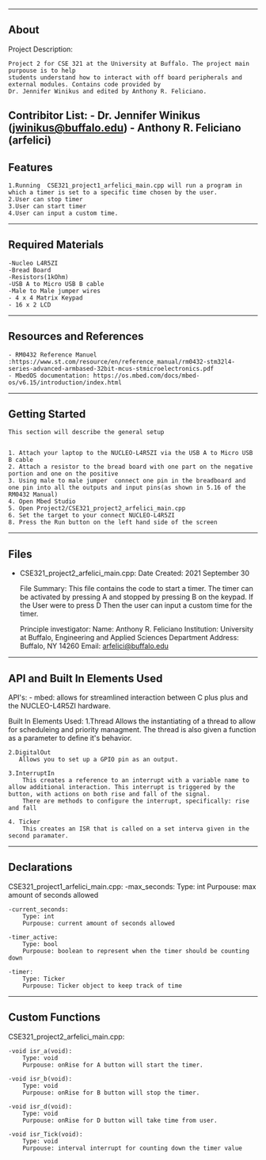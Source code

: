 -------------------
About
-------------------
Project Description: 
    
    Project 2 for CSE 321 at the University at Buffalo. The project main purpouse is to help 
    students understand how to interact with off board peripherals and external modules. Contains code provided by 
    Dr. Jennifer Winikus and edited by Anthony R. Feliciano.
    

Contribitor List:
    - Dr. Jennifer Winikus (jwinikus@buffalo.edu)
    - Anthony R. Feliciano (arfelici)
--------------------
Features
--------------------
    1.Running  CSE321_project1_arfelici_main.cpp will run a program in which a timer is set to a specific time chosen by the user.
    2.User can stop timer
    3.User can start timer 
    4.User can input a custom time. 

    


--------------------
Required Materials
--------------------
    -Nucleo L4R5ZI
    -Bread Board
    -Resistors(1kOhm)
    -USB A to Micro USB B cable
    -Male to Male jumper wires
    - 4 x 4 Matrix Keypad
    - 16 x 2 LCD

--------------------
Resources and References
--------------------
    - RM0432 Reference Manuel :https://www.st.com/resource/en/reference_manual/rm0432-stm32l4-series-advanced-armbased-32bit-mcus-stmicroelectronics.pdf
    - MbedOS documentation: https://os.mbed.com/docs/mbed-os/v6.15/introduction/index.html

--------------------
Getting Started
--------------------
    This section will describe the general setup


    1. Attach your laptop to the NUCLEO-L4R5ZI via the USB A to Micro USB B cable
    2. Attach a resistor to the bread board with one part on the negative portion and one on the positive
    3. Using male to male jumper  connect one pin in the breadboard and one pin into all the outputs and input pins(as shown in 5.16 of the RM0432 Manual)
    4. Open Mbed Studio
    5. Open Project2/CSE321_project2_arfelici_main.cpp
    6. Set the target to your connect NUCLEO-L4R5ZI
    8. Press the Run button on the left hand side of the screen

--------------------
Files
--------------------
-   CSE321_project2_arfelici_main.cpp:
    Date Created: 2021 September 30

    File Summary:
        This file contains the code to start a timer. The timer can be activated by pressing A and stopped by pressing B on the keypad. If the User were to press D 
        Then the user can input a custom time for the timer.

     Principle investigator:
        Name: Anthony R. Feliciano
        Institution: University at Buffalo, Engineering and Applied Sciences Department
        Address: Buffalo, NY 14260
        Email: arfelici@buffalo.edu
    



----------
API and Built In Elements Used
----------
API's: 
    - mbed: allows for streamlined interaction between C plus plus and the NUCLEO-L4R5ZI hardware.

Built In Elements Used:
    1.Thread
        Allows the instantiating of a thread to allow for scheduleing and priority managment. The thread is also given a function as a parameter
        to define it's behavior.
        
    2.DigitalOut
       Allows you to set up a GPIO pin as an output.

    3.InterruptIn
        This creates a reference to an interrupt with a variable name to allow additional interaction. This interrupt is triggered by the button, with actions on both rise and fall of the signal. 
        There are methods to configure the interrupt, specifically: rise and fall

    4. Ticker 
        This creates an ISR that is called on a set interva given in the second paramater.


----------
Declarations
----------
CSE321_project1_arfelici_main.cpp:
    -max_seconds:
     Type: int
     Purpouse: max amount of seconds allowed            

    -current_seconds:
        Type: int
        Purpouse: current amount of seconds allowed            
    
    -timer_active:          
        Type: bool 
        Purpouse: boolean to represent when the timer should be counting down

    -timer:
        Type: Ticker 
        Purpouse: Ticker object to keep track of time




----------
Custom Functions
----------

CSE321_project2_arfelici_main.cpp:

    -void isr_a(void):
        Type: void 
        Purpouse: onRise for A button will start the timer.
        
    -void isr_b(void):
        Type: void 
        Purpouse: onRise for B button will stop the timer.
        
    -void isr_d(void):
        Type: void 
        Purpouse: onRise for D button will take time from user.
        
    -void isr_Tick(void):
        Type: void 
        Purpouse: interval interrupt for counting down the timer value
  




